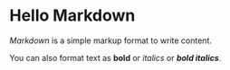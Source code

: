 # Hello Markdown

*Markdown* is a simple markup format to write content.

You can also format text as **bold** or *italics* or ***bold italics***.